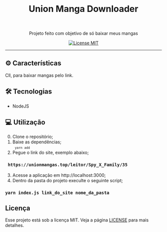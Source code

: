 <h1 align="center">
  <br>
  <br>
    <strong>Union Manga Downloader</strong>
  <br>  
  <br>
</h1>

<p align="center">Projeto feito com objetivo de só baixar meus mangas</p>

<p align="center">
  <a href="https://opensource.org/licenses/MIT">
    <img src="https://img.shields.io/badge/License-MIT-blue.svg" alt="License MIT">
  </a>
</p>

<hr />

## ⚙️ Características

 ClI, para baixar mangas pelo link.

## 🛠 Tecnologias

- NodeJS

## 💻 Utilização

0) Clone o repositório;<br>
1) Baixe as dependências;<br>
  <code>  `yarn add` </code>
2) Pegue o link do site, exemplo abaixo;<br>
### ` https://unionmangas.top/leitor/Spy_X_Family/35` <br>
3) Acesse a aplicação em http://localhost:3000;<br>
4) Dentro da pasta do projeto execulte o seguinte script;<br>
### `yarn index.js link_do_site nome_da_pasta`<br>

## Licença

Esse projeto está sob a licença MIT. Veja a página [LICENSE](https://opensource.org/licenses/MIT) para mais detalhes.
